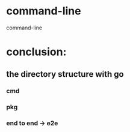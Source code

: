 # command-line
command-line


# conclusion:
## the directory structure with go
### cmd
### pkg
### end to end -> e2e